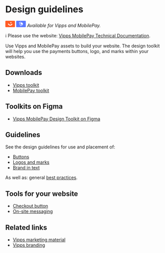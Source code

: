 <!-- START_METADATA
---
title: Design guidelines for Vipps MobilePay
sidebar_label: Overview
sidebar_position: 1
hide_table_of_contents: true
pagination_next: null
pagination_prev: null
---
END_METADATA -->

# Design guidelines

![Vipps](./images/vipps.png) ![MobilePay](./images/mp.png) *Available for Vipps and MobilePay.*

<!-- START_COMMENT -->
ℹ️ Please use the website:
[Vipps MobilePay Technical Documentation](https://developer.vippsmobilepay.com/docs/design-guidelines/).
<!-- END_COMMENT -->

Use Vipps and MobilePay assets to build your website.
The design toolkit will help you use the payments buttons, logo, and marks within your websites.

## Downloads

* [Vipps toolkit](/downloads/vipps-design-toolkit.zip)
* [MobilePay toolkit](/downloads/mobilepay-design-toolkit.zip)

## Toolkits on Figma

* [Vipps MobilePay Design Toolkit on Figma](https://www.figma.com/@vippsmobilepay)

## Guidelines

See the design guidelines for use and placement of:

* [Buttons](buttons.md)
* [Logos and marks](logo-and-mark.md)
* [Brand in text](text-guidelines.md)

As well as: general [best practices](best-practices.md).

## Tools for your website

* [Checkout button](checkout-button.md)
* [On-site messaging](checkout-on-site-messaging.md)

## Related links

* [Vipps marketing material](https://www.vipps.no/markedsmateriell/)
* [Vipps branding](https://brand.vipps.no/)

